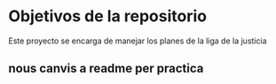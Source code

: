 # Objetivos de la repositorio

Este proyecto se encarga de manejar los planes de la liga de la justicia


## nous canvis a readme per practica
